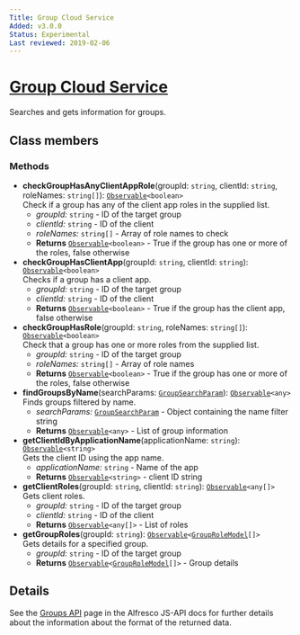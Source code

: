 ```yaml
---
Title: Group Cloud Service
Added: v3.0.0
Status: Experimental
Last reviewed: 2019-02-06
---
```


# [Group Cloud Service](../../../lib/process-services-cloud/src/lib/group/services/group-cloud.service.ts "Defined in group-cloud.service.ts")

Searches and gets information for groups. 

## Class members

### Methods

-   **checkGroupHasAnyClientAppRole**(groupId: `string`, clientId: `string`, roleNames: `string[]`): [`Observable`](http://reactivex.io/documentation/observable.html)`<boolean>`<br/>
    Check if a group has any of the client app roles in the supplied list.
    -   _groupId:_ `string`  - ID of the target group
    -   _clientId:_ `string`  - ID of the client
    -   _roleNames:_ `string[]`  - Array of role names to check
    -   **Returns** [`Observable`](http://reactivex.io/documentation/observable.html)`<boolean>` - True if the group has one or more of the roles, false otherwise
-   **checkGroupHasClientApp**(groupId: `string`, clientId: `string`): [`Observable`](http://reactivex.io/documentation/observable.html)`<boolean>`<br/>
    Checks if a group has a client app.
    -   _groupId:_ `string`  - ID of the target group
    -   _clientId:_ `string`  - ID of the client
    -   **Returns** [`Observable`](http://reactivex.io/documentation/observable.html)`<boolean>` - True if the group has the client app, false otherwise
-   **checkGroupHasRole**(groupId: `string`, roleNames: `string[]`): [`Observable`](http://reactivex.io/documentation/observable.html)`<boolean>`<br/>
    Check that a group has one or more roles from the supplied list.
    -   _groupId:_ `string`  - ID of the target group
    -   _roleNames:_ `string[]`  - Array of role names
    -   **Returns** [`Observable`](http://reactivex.io/documentation/observable.html)`<boolean>` - True if the group has one or more of the roles, false otherwise
-   **findGroupsByName**(searchParams: [`GroupSearchParam`](../../../lib/process-services-cloud/src/lib/group/models/group.model.ts)): [`Observable`](http://reactivex.io/documentation/observable.html)`<any>`<br/>
    Finds groups filtered by name.
    -   _searchParams:_ [`GroupSearchParam`](../../../lib/process-services-cloud/src/lib/group/models/group.model.ts)  - Object containing the name filter string
    -   **Returns** [`Observable`](http://reactivex.io/documentation/observable.html)`<any>` - List of group information
-   **getClientIdByApplicationName**(applicationName: `string`): [`Observable`](http://reactivex.io/documentation/observable.html)`<string>`<br/>
    Gets the client ID using the app name.
    -   _applicationName:_ `string`  - Name of the app
    -   **Returns** [`Observable`](http://reactivex.io/documentation/observable.html)`<string>` - client ID string
-   **getClientRoles**(groupId: `string`, clientId: `string`): [`Observable`](http://reactivex.io/documentation/observable.html)`<any[]>`<br/>
    Gets client roles.
    -   _groupId:_ `string`  - ID of the target group
    -   _clientId:_ `string`  - ID of the client
    -   **Returns** [`Observable`](http://reactivex.io/documentation/observable.html)`<any[]>` - List of roles
-   **getGroupRoles**(groupId: `string`): [`Observable`](http://reactivex.io/documentation/observable.html)`<`[`GroupRoleModel`](../../../lib/process-services-cloud/src/lib/group/models/group.model.ts)`[]>`<br/>
    Gets details for a specified group.
    -   _groupId:_ `string`  - ID of the target group
    -   **Returns** [`Observable`](http://reactivex.io/documentation/observable.html)`<`[`GroupRoleModel`](../../../lib/process-services-cloud/src/lib/group/models/group.model.ts)`[]>` - Group details

## Details

See the
[Groups API](https://github.com/Alfresco/alfresco-js-api/blob/develop/src/api/activiti-rest-api/docs/GroupsApi.md)
page in the Alfresco JS-API docs for further details about the information about the format
of the returned data.
